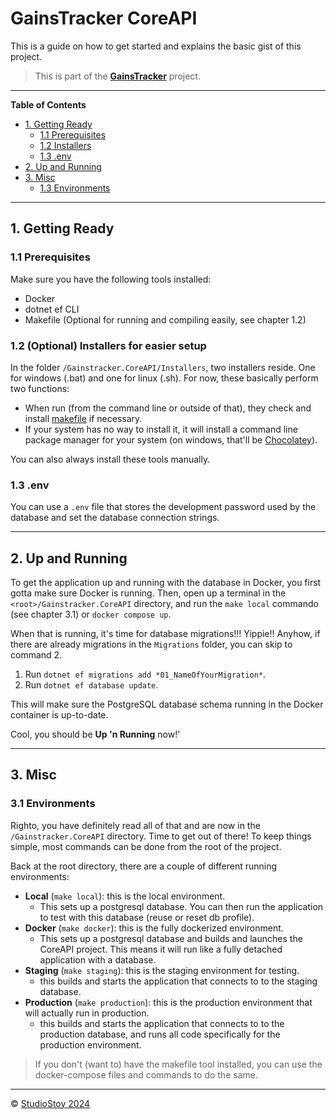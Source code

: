 # GainsTracker CoreAPI

This is a guide on how to get started and explains the basic gist of this project.

> This is part of the [**GainsTracker**](https://github.com/StudioStoy/GainsTracker) project.

___
**Table of Contents**

<div id="user-content-toc">
  <ul>
    <li><a href="#1. Getting Ready">1. Getting Ready</a>
      <ul>
        <li><a href="#11-prerequisites">1.1 Prerequisites</a></li>
        <li><a href="#12-(Optional)-Installers-for-easier-setup">1.2 Installers</a></li>
        <li><a href="#13-.env">1.3 .env</a></li>
      </ul>
    </li>
    <li><a href="#2. Up and Running">2. Up and Running</a>
    </li>
    <li><a href="#3. Misc">3. Misc</a>
      <ul>
        <li><a href="#31-environments">1.3 Environments</a></li>
      </ul>
    </li>
  </ul>
</div>

___

## 1. Getting Ready

### 1.1 Prerequisites

Make sure you have the following tools installed:

- Docker
- dotnet ef CLI
- Makefile (Optional for running and compiling easily, see chapter 1.2)

### 1.2 (Optional) Installers for easier setup

In the folder `/Gainstracker.CoreAPI/Installers`, two installers reside. One for windows (.bat) and one for linux (.sh).
For now, these basically perform two functions:

- When run (from the command line or outside of that), they check and
  install [makefile](https://opensource.com/article/18/8/what-how-makefile) if necessary.
- If your system has no way to install it, it will install a command line package manager for your system (on windows,
  that'll be [Chocolatey](https://chocolatey.org/)).

You can also always install these tools manually.

### 1.3 .env

You can use a `.env` file that stores the development password used by the database and set the database connection
strings.

---

## 2. Up and Running

To get the application up and running with the database in Docker, you first gotta make sure Docker is running. Then,
open up a
terminal in the `<root>/Gainstracker.CoreAPI` directory, and run the `make local` commando (see chapter 3.1)
or `docker compose up`.

When that is running, it's time for database migrations!!! Yippie!! Anyhow, if there are already migrations in
the `Migrations` folder, you can skip to command 2.

1. Run `dotnet ef migrations add *01_NameOfYourMigration*`.
2. Run `dotnet ef database update`.

This will make sure the PostgreSQL database schema running in the Docker container is up-to-date.

Cool, you should be **Up 'n Running** now!'

---
## 3. Misc

### 3.1 Environments

Righto, you have definitely read all of that and are now in the `/Gainstracker.CoreAPI` directory.
Time to get out of there! To keep things simple, most commands can be done from the root of the project.

Back at the root directory, there are a couple of different running environments:

- **Local** (`make local`): this is the local environment.
    - This sets up a postgresql database. You can then run the application to test with this database (reuse or reset db
      profile).
- **Docker** (`make docker`): this is the fully dockerized environment.
    - This sets up a postgresql database and builds and launches the CoreAPI project.
      This means it will run like a fully detached application with a database.
- **Staging** (`make staging`): this is the staging environment for testing.
    - this builds and starts the application that connects to
      to the staging database.
- **Production** (`make production`): this is the production environment that will actually run in production.
    - this builds and starts the application that connects to
      to the production database, and runs all code specifically for the production environment.

> If you don't (want to) have the makefile tool installed, you can use the docker-compose files and commands to do the
> same.

---
© [StudioStoy 2024](https://studiostoy.nl)
